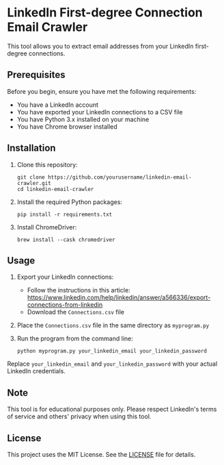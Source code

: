 # LinkedIn First-degree Connection Email Crawler

This tool allows you to extract email addresses from your LinkedIn first-degree connections.

## Prerequisites

Before you begin, ensure you have met the following requirements:

* You have a LinkedIn account
* You have exported your LinkedIn connections to a CSV file
* You have Python 3.x installed on your machine
* You have Chrome browser installed

## Installation

1. Clone this repository:
   ```
   git clone https://github.com/yourusername/linkedin-email-crawler.git
   cd linkedin-email-crawler
   ```

2. Install the required Python packages:
   ```
   pip install -r requirements.txt
   ```

3. Install ChromeDriver:
   ```
   brew install --cask chromedriver
   ```

## Usage

1. Export your LinkedIn connections:
   - Follow the instructions in this article: https://www.linkedin.com/help/linkedin/answer/a566336/export-connections-from-linkedin
   - Download the `Connections.csv` file

2. Place the `Connections.csv` file in the same directory as `myprogram.py`

3. Run the program from the command line:
   ```
   python myprogram.py your_linkedin_email your_linkedin_password
   ```

Replace `your_linkedin_email` and `your_linkedin_password` with your actual LinkedIn credentials.

## Note

This tool is for educational purposes only. Please respect LinkedIn's terms of service and others' privacy when using this tool.

## License

This project uses the MIT License. See the [LICENSE](LICENSE) file for details.
